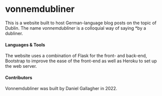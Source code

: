 # vonnemdubliner
This is a website built to host German-language blog posts on the topic of Dublin.
The name *vonnemdubliner* is a colloquial way of saying *by a dubliner.

#### Languages & Tools
The website uses a combination of Flask for the front- and back-end, Bootstrap to improve the ease of the front-end as well as Heroku to set up the web server.<br>

#### Contributors
Vonnemdubliner was built by Daniel Gallagher in 2022.
